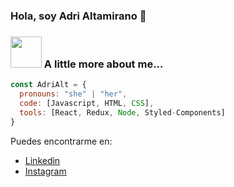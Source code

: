 ### Hola, soy Adri Altamirano 👋

### <img src="https://media.giphy.com/media/VgCDAzcKvsR6OM0uWg/giphy.gif" width="50"> A little more about me...  

```js
const AdriAlt = {
  pronouns: "she" | "her",
  code: [Javascript, HTML, CSS],
  tools: [React, Redux, Node, Styled-Components]
}
```
Puedes encontrarme en:
- [Linkedin](https://www.linkedin.com/in/adriana-altamirano-0465053b/)
- [Instagram](https://www.instagram.com/adrialtamirano/)

<!--
**AdriAlt/AdriAlt** is a ✨ _special_ ✨ repository because its `README.md` (this file) appears on your GitHub profile.

Here are some ideas to get you started:

- 🔭 I’m currently working on ...
- 🌱 I’m currently learning ...
- 👯 I’m looking to collaborate on ...
- 🤔 I’m looking for help with ...
- 💬 Ask me about ...
- 📫 How to reach me: ...
- 😄 Pronouns: ...
- ⚡ Fun fact: ...
-->
